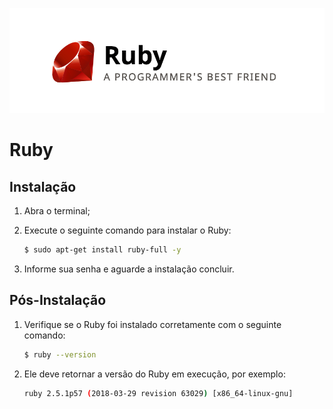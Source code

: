 ![Banner](./images/ruby-banner.png)

# Ruby

## Instalação

1. Abra o terminal;
2. Execute o seguinte comando para instalar o Ruby:

    ```bash
    $ sudo apt-get install ruby-full -y
    ```

3. Informe sua senha e aguarde a instalação concluir.

## Pós-Instalação

1. Verifique se o Ruby foi instalado corretamente com o seguinte comando:

    ```bash
    $ ruby --version
    ```

2. Ele deve retornar a versão do Ruby em execução, por exemplo:

    ```bash
    ruby 2.5.1p57 (2018-03-29 revision 63029) [x86_64-linux-gnu]
    ```